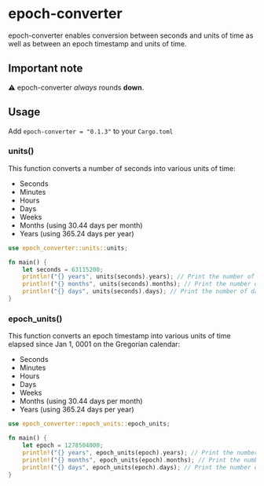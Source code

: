 # epoch-converter

epoch-converter enables conversion between seconds and units of time as well as between an epoch timestamp and units of time.

## Important note

⚠️ epoch-converter _always_ rounds **down**.

## Usage

Add `epoch-converter = "0.1.3"` to your `Cargo.toml`

### units()

This function converts a number of seconds into various units of time:

- Seconds
- Minutes
- Hours
- Days
- Weeks
- Months (using 30.44 days per month)
- Years (using 365.24 days per year)

```rust
use epoch_converter::units::units;

fn main() {
    let seconds = 63115200;
    println!("{} years", units(seconds).years); // Print the number of years in 63115200 seconds.
    println!("{} months", units(seconds).months); // Print the number of months in 63115200 seconds.
    println!("{} days", units(seconds).days); // Print the number of days in 63115200 seconds.
}
```

### epoch_units()

This function converts an epoch timestamp into various units of time elapsed since Jan 1, 0001 on the Gregorian calendar:

- Seconds
- Minutes
- Hours
- Days
- Weeks
- Months (using 30.44 days per month)
- Years (using 365.24 days per year)

```rust
use epoch_converter::epoch_units::epoch_units;

fn main() {
    let epoch = 1278504000;
    println!("{} years", epoch_units(epoch).years); // Print the number of years in the epoch timestamp 1278504000.
    println!("{} months", epoch_units(epoch).months); // Print the number of months in the epoch timestamp 1278504000.
    println!("{} days", epoch_units(epoch).days); // Print the number of days in the epoch timestamp 1278504000.
}
```
